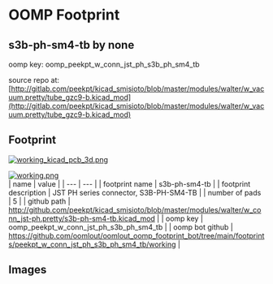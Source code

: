 # OOMP Footprint  
## s3b-ph-sm4-tb  by none  
  
oomp key: oomp_peekpt_w_conn_jst_ph_s3b_ph_sm4_tb  
  
source repo at: [http://gitlab.com/peekpt/kicad_smisioto/blob/master/modules/walter/w_vacuum.pretty/tube_gzc9-b.kicad_mod](http://gitlab.com/peekpt/kicad_smisioto/blob/master/modules/walter/w_vacuum.pretty/tube_gzc9-b.kicad_mod)  
## Footprint  
  
[![working_kicad_pcb_3d.png](working_kicad_pcb_3d_600.png)](working_kicad_pcb_3d.png)  
  
[![working.png](working_600.png)](working.png)  
| name | value | 
| --- | --- | 
| footprint name | s3b-ph-sm4-tb | 
| footprint description | JST PH series connector, S3B-PH-SM4-TB | 
| number of pads | 5 | 
| github path | http://github.com/peekpt/kicad_smisioto/blob/master/modules/walter/w_conn_jst-ph.pretty/s3b-ph-sm4-tb.kicad_mod | 
| oomp key | oomp_peekpt_w_conn_jst_ph_s3b_ph_sm4_tb | 
| oomp bot github | https://github.com/oomlout/oomlout_oomp_footprint_bot/tree/main/footprints/peekpt_w_conn_jst_ph_s3b_ph_sm4_tb/working | 
## Images  
